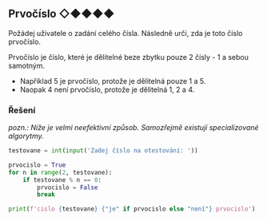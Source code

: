 ## Prvočíslo ◇◆◆◆◆

Požádej uživatele o zadání celého čísla. Následně urči, zda je toto číslo prvočíslo.

Prvočíslo je číslo, které je dělitelné beze zbytku pouze 2 čísly - 1 a sebou samotným.

- Například 5 je prvočíslo, protože je dělitelná pouze 1 a 5.
- Naopak 4 není prvočíslo, protože je dělitelná 1, 2 a 4.

### Řešení

*pozn.: Níže je velmi neefektivní způsob. Samozřejmě existují specializované algorytmy.*

```python
testovane = int(input('Zadej číslo na otestování: '))

prvocislo = True
for n in range(2, testovane):
    if testovane % n == 0:
        prvocislo = False
        break

print(f'cislo {testovane} {"je" if prvocislo else "není"} prvocislo')
```
